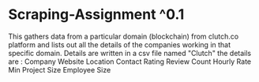 # Scraping-Assignment ^0.1

This gathers data from a particular domain (blockchain) from clutch.co platform and lists out all the details of the companies working in that specific domain.
Details are written in a csv file named "Clutch"
the details are : 
Company
Website
Location
Contact
Rating
Review Count
Hourly Rate
Min Project Size
Employee Size

